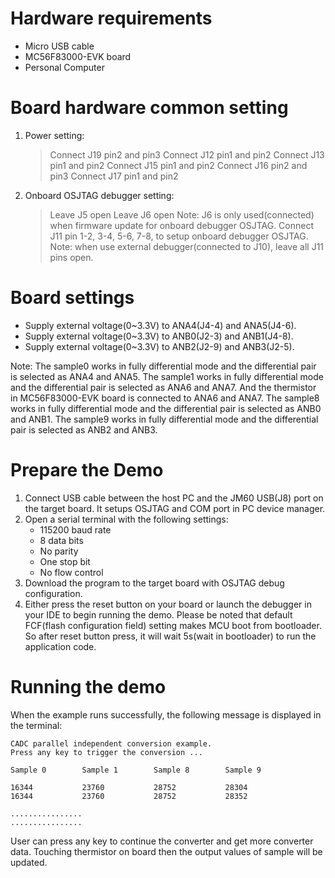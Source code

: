 Hardware requirements
=====================
- Micro USB cable
- MC56F83000-EVK board
- Personal Computer

Board hardware common setting
=============================
1. Power setting:
   > Connect J19 pin2 and pin3
   > Connect J12 pin1 and pin2
   > Connect J13 pin1 and pin2
   > Connect J15 pin1 and pin2
   > Connect J16 pin2 and pin3
   > Connect J17 pin1 and pin2
2. Onboard OSJTAG debugger setting:
   > Leave J5 open
   > Leave J6 open
     Note: J6 is only used(connected) when firmware update for onboard debugger OSJTAG.
   > Connect J11 pin 1-2, 3-4, 5-6, 7-8, to setup onboard debugger OSJTAG.
     Note: when use external debugger(connected to J10), leave all J11 pins open.

Board settings
==============
- Supply external voltage(0~3.3V) to ANA4(J4-4) and ANA5(J4-6).
- Supply external voltage(0~3.3V) to ANB0(J2-3) and ANB1(J4-8).
- Supply external voltage(0~3.3V) to ANB2(J2-9) and ANB3(J2-5).

Note:
  The sample0 works in fully differential mode and the differential pair is selected as ANA4 and ANA5.
  The sample1 works in fully differential mode and the differential pair is selected as ANA6 and ANA7.
  And the thermistor in MC56F83000-EVK board is connected to ANA6 and ANA7.
  The sample8 works in fully differential mode and the differential pair is selected as ANB0 and ANB1.
  The sample9 works in fully differential mode and the differential pair is selected as ANB2 and ANB3.

Prepare the Demo
================
1.  Connect USB cable between the host PC and the JM60 USB(J8) port on the target board. It setups OSJTAG and COM port in PC device manager.
2.  Open a serial terminal with the following settings:
    - 115200 baud rate
    - 8 data bits
    - No parity
    - One stop bit
    - No flow control
3.  Download the program to the target board with OSJTAG debug configuration.
4.  Either press the reset button on your board or launch the debugger in your IDE to begin running the demo. 
    Please be noted that default FCF(flash configuration field) setting makes MCU boot from bootloader. So after reset button press,
    it will wait 5s(wait in bootloader) to run the application code.

Running the demo
================
When the example runs successfully, the following message is displayed in the terminal:

~~~~~~~~~~~~~~~~~~~~~~~~
CADC parallel independent conversion example.
Press any key to trigger the conversion ...

Sample 0        Sample 1        Sample 8        Sample 9

16344           23760           28752           28304
16344           23760           28752           28352

................
................
~~~~~~~~~~~~~~~~~~~~~~~~
User can press any key to continue the converter and get more converter data. Touching thermistor
on board then the output values of sample will be updated.
